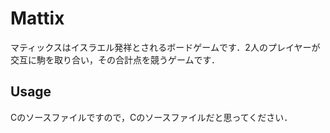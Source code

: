 # Mattix
マティックスはイスラエル発祥とされるボードゲームです．2人のプレイヤーが交互に駒を取り合い，その合計点を競うゲームです．

## Usage
Cのソースファイルですので，Cのソースファイルだと思ってください．

<!--
(C) 2020 Airoku
-->
